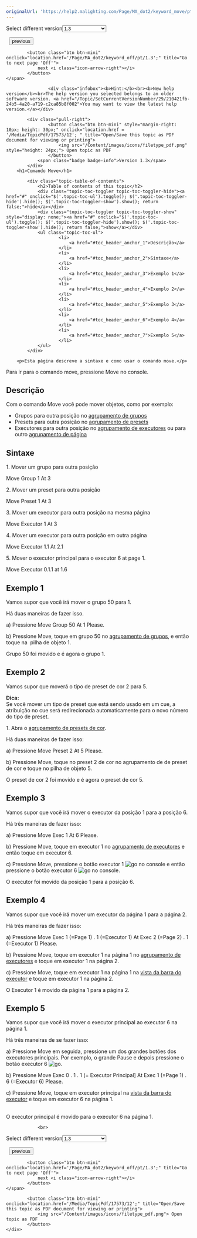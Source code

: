 ```yaml
---
originalUrl: 'https://help2.malighting.com/Page/MA_dot2/keyword_move/pt/1.3'
---
```


<div class="topic-navigation">

<div class="pull-right">
	<span class="pull-left">


<div class="pull-left">
<form action="/Topic/SetCurrentVersionNumber" class="form-inline" id="frmTagSelector" method="post">	<span class="form-mini">
		<div class="input-prepend"><span class="add-on">Select different version</span><select autocomplete="off" id="versionNumberId" name="versionNumberId" onchange="$(this).closest('#frmTagSelector').submit();" style="width: 120px;"><option value="">- latest -</option>
<option value="3">1.1</option>
<option value="7">1.2</option>
<option selected="selected" value="12">1.3</option>
<option value="16">1.5</option>
<option value="29">1.9</option>
</select></div>
		<input data-val="true" data-val-number="The field Int32 must be a number." data-val-required="The Int32 field is required." id="ProductId" name="ProductId" type="hidden" value="7">
		<input id="CurrentGuid" name="CurrentGuid" type="hidden" value="210421fb-24b5-4a20-a719-c2ca85b8f002">
	</span>
</form></div>&nbsp;	</span>
	<span class="pull-right" style="white-space: nowrap;">
			<button class="btn btn-mini" onclick="location.href='/Page/MA_dot2/keyword_midinote/pt/1.3'; " title="Go to previous page 'MidiNote'">
				<i class="icon-arrow-left"></i> previous
			</button>

			<button class="btn btn-mini" onclick="location.href='/Page/MA_dot2/keyword_off/pt/1.3';" title="Go to next page 'Off'">
				next <i class="icon-arrow-right"></i> 
			</button>
	</span>
</div>
<div class="clear-fix" style="margin-bottom: 10px"></div>
</div>

					<div class="infobox"><b>Hint:</b><br><b>New help version</b><br>The help version you selected belongs to an older software version. <a href="/Topic/SetCurrentVersionNumber/29/210421fb-24b5-4a20-a719-c2ca85b8f002">You may want to view the latest help version.</a></div>

			<div class="pull-right">
					<button class="btn btn-mini" style="margin-right: 10px; height: 30px;" onclick="location.href = '/Media/TopicPdf/17573/12'; " title="Open/Save this topic as PDF document for viewing or printing">
						<img src="/Content/images/icons/filetype_pdf.png" style="height: 24px;"> Open topic as PDF
					</button>
				<span class="badge badge-info">Version 1.3</span>
			</div>
		<h1>Comando Move</h1>

			<div class="topic-table-of-contents">
				<h2>Table of contents of this topic</h2>
				<div class="topic-toc-toggler topic-toc-toggler-hide"><a href="#" onclick="$('.topic-toc-ul').toggle(); $('.topic-toc-toggler-hide').hide(); $('.topic-toc-toggler-show').show(); return false;">hide</a></div>
				<div class="topic-toc-toggler topic-toc-toggler-show" style="display: none;"><a href="#" onclick="$('.topic-toc-ul').toggle(); $('.topic-toc-toggler-hide').show(); $('.topic-toc-toggler-show').hide(); return false;">show</a></div>
				<ul class="topic-toc-ul">
						<li>
							<a href="#toc_header_anchor_1">Descrição</a>
						</li>
						<li>
							<a href="#toc_header_anchor_2">Sintaxe</a>
						</li>
						<li>
							<a href="#toc_header_anchor_3">Exemplo 1</a>
						</li>
						<li>
							<a href="#toc_header_anchor_4">Exemplo 2</a>
						</li>
						<li>
							<a href="#toc_header_anchor_5">Exemplo 3</a>
						</li>
						<li>
							<a href="#toc_header_anchor_6">Exemplo 4</a>
						</li>
						<li>
							<a href="#toc_header_anchor_7">Exemplo 5</a>
						</li>
				</ul>
			</div>

		<p>Esta página descreve a sintaxe e como usar o comando move.</p>

<p>Para ir para o comando move, pressione&nbsp;<span class="hardkey">Move</span>&nbsp;no&nbsp;console.</p>

<a name="toc_header_anchor_1" id="toc_header_anchor_1" class="topic-toc-item"></a><h2>Descrição</h2>

<p>Com o comando Move você pode mover objetos, como por exemplo:</p>

<ul>
	<li>Grupos para outra posição no&nbsp;<a href="/Topic/a28e845d-664a-4bff-8f81-d6039857b1de">agrupamento de grupos</a></li>
	<li>Presets para outra posição no&nbsp;<a href="/Topic/c3fb198e-9577-4dae-981c-601829997529">agrupamento de presets</a></li>
	<li>Executores para outra posição no&nbsp;<a href="/Topic/c1cec312-0cbe-4824-aa2a-1b23a81f9d9f">agrupamento de executores</a>&nbsp;ou para outro&nbsp;<a href="/Topic/5525b66b-92c6-4e03-b351-3976dc15cb5b">agrupamento de página</a></li>
</ul>

<a name="toc_header_anchor_2" id="toc_header_anchor_2" class="topic-toc-item"></a><h2>Sintaxe</h2>

<p>1. Mover um&nbsp;grupo para outra posição</p>

<div class="cl_input">Move Group 1 At 3</div>

<p>2. Mover um&nbsp;preset para outra posição</p>

<div class="cl_input">Move Preset 1 At 3</div>

<p>3. Mover um&nbsp;executor para outra posição na mesma página</p>

<div class="cl_input">Move Executor 1 At 3</div>

<p>4. Mover&nbsp;um&nbsp;executor para outra posição em outra página</p>

<div class="cl_input">Move Executor 1.1 At 2.1</div>

<p>5. Mover o&nbsp;executor principal&nbsp;para o&nbsp;executor&nbsp;6 at page 1.</p>

<div class="cl_input">Move Executor 0.1.1 at 1.6</div>

<a name="toc_header_anchor_3" id="toc_header_anchor_3" class="topic-toc-item"></a><h2>Exemplo 1</h2>

<p>Vamos supor que você irá mover o grupo 50 para 1.</p>

<p>Há duas maneiras de fazer isso.</p>

<p>a) Pressione&nbsp;<span class="hardkey">Move</span> <span class="hardkey">Group</span> <span class="hardkey">50</span> <span class="hardkey">At</span> <span class="hardkey">1</span> <span class="hardkey">Please</span>.</p>

<p>b) Pressione&nbsp;<span class="hardkey">Move</span>, toque em&nbsp;<span class="softkey">grupo 50</span>&nbsp;no&nbsp;<a href="/Topic/a28e845d-664a-4bff-8f81-d6039857b1de">agrupamento de grupos</a>, e então toque na <span class="softkey">&nbsp;pilha de objeto 1</span>.</p>

<p>Grupo 50 foi movido e é agora o grupo 1.</p>

<a name="toc_header_anchor_4" id="toc_header_anchor_4" class="topic-toc-item"></a><h2>Exemplo 2</h2>

<p>Vamos supor que moverá o tipo de preset de cor 2 para 5.</p>

<div class="tip"><strong>Dica:</strong><br>
Se você mover um tipo de preset que está sendo usado em um cue, a atribuição no&nbsp;cue&nbsp;será redirecionada automaticamente para o novo número do tipo de preset.</div>

<p>1. Abra o&nbsp;<a href="/Topic/c3fb198e-9577-4dae-981c-601829997529">agrupamento de presets de cor</a>.</p>

<p>Há duas maneiras de fazer isso:</p>

<p>a) Pressione&nbsp;<span class="hardkey">Move</span> <span class="hardkey">Preset</span> <span class="hardkey">2</span> <span class="hardkey">At</span> <span class="hardkey">5</span> <span class="hardkey">Please</span>.</p>

<p>b) Pressione&nbsp;<span class="hardkey">Move</span>, toque no&nbsp;<span class="softkey">preset 2</span>&nbsp;de cor no agrupamento de de preset de cor e toque no&nbsp;<span class="softkey">pilha de objeto 5</span>.</p>

<p>O preset de cor 2 foi movido e é agora o preset de cor 5.</p>

<a name="toc_header_anchor_5" id="toc_header_anchor_5" class="topic-toc-item"></a><h2>Exemplo 3</h2>

<p>Vamos supor que você irá mover o executor da posição 1 para a posição 6.</p>

<p>Há três maneiras de fazer isso:</p>

<p>a) Pressione&nbsp;<span class="hardkey">Move</span> <span class="hardkey">Exec</span> <span class="hardkey">1</span> <span class="hardkey">At</span> <span class="hardkey">6</span> <span class="hardkey">Please</span>.</p>

<p>b) Pressione&nbsp;<span class="hardkey">Move</span>, toque em&nbsp;<span class="softkey">executor 1</span>&nbsp;no&nbsp;<a href="/Topic/c1cec312-0cbe-4824-aa2a-1b23a81f9d9f">agrupamento de executores</a>&nbsp;e então toque em&nbsp;<span class="softkey">executor 6</span>.</p>

<p>c) Pressione&nbsp;<span class="hardkey">Move</span>, pressione o botão executor&nbsp;1 <span class="hardkey"><img alt="go" src="/Media/Mlg/go_1.png"></span>&nbsp;no&nbsp;console e então pressione o botão executor 6&nbsp;<span class="hardkey"><img alt="go" src="/Media/Mlg/go_1.png"></span>&nbsp;no console.</p>

<p>O executor foi movido da posição 1 para a posição 6.</p>

<a name="toc_header_anchor_6" id="toc_header_anchor_6" class="topic-toc-item"></a><h2>Exemplo 4</h2>

<p>Vamos supor que você irá mover um executor da página 1 para a página 2.</p>

<p>Há três maneiras de fazer isso:</p>

<p>a) Pressione&nbsp;<span class="hardkey">Move</span> <span class="hardkey">Exec</span> <span class="hardkey">1</span> (=Page 1) <span class="hardkey">.</span> <span class="hardkey">1</span> (=Executor 1) <span class="hardkey">At</span> <span class="hardkey">Exec</span> <span class="hardkey">2</span> (=Page 2) <span class="hardkey">.</span> <span class="hardkey">1</span> (=Executor 1) <span class="hardkey">Please</span>.</p>

<p>b) Pressione&nbsp;<span class="hardkey">Move</span>, toque em&nbsp;<span class="softkey">executor 1</span>&nbsp;na página&nbsp;1 no&nbsp;<a href="/Topic/c1cec312-0cbe-4824-aa2a-1b23a81f9d9f">agrupamento de executores</a>&nbsp;e toque em&nbsp;<span class="softkey">executor 1</span>&nbsp;na página&nbsp;2.</p>

<p>c) Pressione&nbsp;<span class="hardkey">Move</span>, toque em&nbsp;<span class="softkey">executor 1</span>&nbsp;na página&nbsp;1 na&nbsp;<a href="/Topic/af87cdc8-b54b-41ee-b614-26065230c7ec">vista da barra do executor</a>&nbsp;e toque em&nbsp;<span class="softkey">executor 1</span>&nbsp;na página 2.</p>

<p>O Executor 1 é movido da página&nbsp;1&nbsp;para a página&nbsp;2.</p>

<a name="toc_header_anchor_7" id="toc_header_anchor_7" class="topic-toc-item"></a><h2>Exemplo 5</h2>

<p>Vamos supor que você irá&nbsp;mover o executor principal ao executor 6 na página 1.</p>

<p>Há três maneiras de se fazer isso:</p>

<p>a) Pressione <span class="hardkey">Move</span> em seguida, pressione um dos grandes botões&nbsp;dos executores principais. Por exemplo, o grande Pause e depois pressione o botão executor 6&nbsp;<span class="hardkey"><img alt="go" src="/Media/Mlg/go_1.png"></span>.</p>

<p>b) Pressione <span class="hardkey">Move</span> <span class="hardkey">Exec</span> <span class="hardkey">0</span> <span class="hardkey">.</span> <span class="hardkey">1</span> <span class="hardkey">.</span> <span class="hardkey">1</span> (= Executor Principal] <span class="hardkey">At</span> <span class="hardkey">Exec</span> <span class="hardkey">1</span> (=Page 1) <span class="hardkey">.</span> <span class="hardkey">6</span> (=Executor 6) <span class="hardkey">Please</span>.</p>

<p>c) Pressione <span class="hardkey">Move</span>, toque em&nbsp;<span class="softkey">executor principal</span>&nbsp;na <a href="/Topic/d8ca000e-cf13-448d-ac3e-129272e731d8">vista da barra do executor</a>&nbsp;e toque em&nbsp;<span class="softkey">executor 6</span>&nbsp;na página&nbsp;1.</p>

<p><br>
O executor principal é movido para o&nbsp;executor 6 na página 1.</p>


				<br>
<div class="topic-navigation">

<div class="pull-right">
	<span class="pull-left">


<div class="pull-left">
<form action="/Topic/SetCurrentVersionNumber" class="form-inline" id="frmTagSelector" method="post">	<span class="form-mini">
		<div class="input-prepend"><span class="add-on">Select different version</span><select autocomplete="off" id="versionNumberId" name="versionNumberId" onchange="$(this).closest('#frmTagSelector').submit();" style="width: 120px;"><option value="">- latest -</option>
<option value="3">1.1</option>
<option value="7">1.2</option>
<option selected="selected" value="12">1.3</option>
<option value="16">1.5</option>
<option value="29">1.9</option>
</select></div>
		<input data-val="true" data-val-number="The field Int32 must be a number." data-val-required="The Int32 field is required." id="ProductId" name="ProductId" type="hidden" value="7">
		<input id="CurrentGuid" name="CurrentGuid" type="hidden" value="210421fb-24b5-4a20-a719-c2ca85b8f002">
	</span>
</form></div>&nbsp;	</span>
	<span class="pull-right" style="white-space: nowrap;">
			<button class="btn btn-mini" onclick="location.href='/Page/MA_dot2/keyword_midinote/pt/1.3'; " title="Go to previous page 'MidiNote'">
				<i class="icon-arrow-left"></i> previous
			</button>

			<button class="btn btn-mini" onclick="location.href='/Page/MA_dot2/keyword_off/pt/1.3';" title="Go to next page 'Off'">
				next <i class="icon-arrow-right"></i> 
			</button>
	</span>
</div>
	<div class="clear-fix"></div>
	<div class="pull-right">
	
			<button class="btn btn-mini" onclick="location.href='/Media/TopicPdf/17573/12';" title="Open/Save this topic as PDF document for viewing or printing">
				<img src="/Content/images/icons/filetype_pdf.png"> Open topic as PDF
			</button>
	</div>
<div class="clear-fix" style="margin-bottom: 10px"></div>
</div>

	
